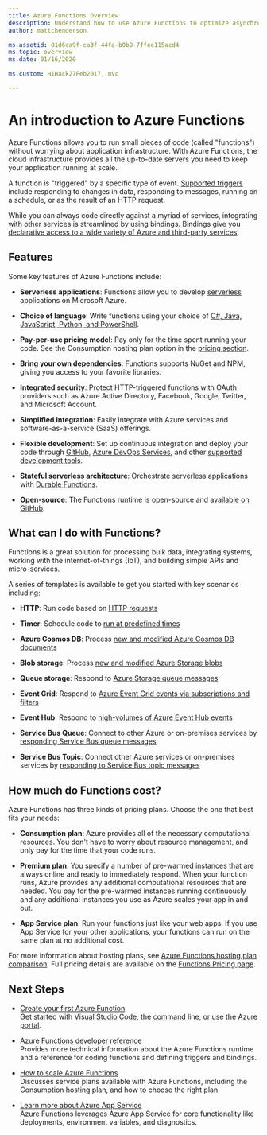 ```yaml
---
title: Azure Functions Overview 
description: Understand how to use Azure Functions to optimize asynchronous workloads in minutes.
author: mattchenderson

ms.assetid: 01d6ca9f-ca3f-44fa-b0b9-7ffee115acd4
ms.topic: overview
ms.date: 01/16/2020

ms.custom: H1Hack27Feb2017, mvc

---
```


# An introduction to Azure Functions

Azure Functions allows you to run small pieces of code (called "functions") without worrying about application infrastructure. With Azure Functions, the cloud infrastructure provides all the up-to-date servers you need to keep your application running at scale.

A function is "triggered" by a specific type of event. [Supported triggers](./functions-triggers-bindings.md) include responding to changes in data, responding to messages, running on a schedule, or as the result of an HTTP request.

While you can always code directly against a myriad of services, integrating with other services is streamlined by using bindings. Bindings give you [declarative access to a wide variety of Azure and third-party services](./functions-triggers-bindings.md).

## Features

Some key features of Azure Functions include:

- **Serverless applications**: Functions allow you to develop [serverless](https://azure.microsoft.com/solutions/serverless/) applications on Microsoft Azure.

- **Choice of language**: Write functions using your choice of [C#, Java, JavaScript, Python, and PowerShell](supported-languages.md).

- **Pay-per-use pricing model**: Pay only for the time spent running your code. See the Consumption hosting plan option in the [pricing section](#pricing).  

- **Bring your own dependencies**: Functions supports NuGet and NPM, giving you access to your favorite libraries.

- **Integrated security**: Protect HTTP-triggered functions with OAuth providers such as Azure Active Directory, Facebook, Google, Twitter, and Microsoft Account.

- **Simplified integration**: Easily integrate with Azure services and software-as-a-service (SaaS) offerings.

- **Flexible development**: Set up continuous integration and deploy your code through [GitHub](../app-service/scripts/cli-continuous-deployment-github.md), [Azure DevOps Services](../app-service/scripts/cli-continuous-deployment-vsts.md), and other [supported development tools](../app-service/deploy-local-git.md).

- **Stateful serverless architecture**: Orchestrate serverless applications with [Durable Functions](durable/durable-functions-overview.md).

- **Open-source**: The Functions runtime is open-source and [available on GitHub](https://github.com/azure/azure-webjobs-sdk-script).

## What can I do with Functions?

Functions is a great solution for processing bulk data, integrating systems, working with the internet-of-things (IoT), and building simple APIs and micro-services.

A series of templates is available to get you started with key scenarios including:

- **HTTP**: Run code based on [HTTP requests](functions-create-first-azure-function.md)

- **Timer**: Schedule code to [run at predefined times](./functions-create-scheduled-function.md)

- **Azure Cosmos DB**: Process [new and modified Azure Cosmos DB documents](./functions-create-cosmos-db-triggered-function.md)

- **Blob storage**: Process [new and modified Azure Storage blobs](./functions-create-storage-blob-triggered-function.md)

- **Queue storage**: Respond to [Azure Storage queue messages](./functions-create-storage-queue-triggered-function.md)

- **Event Grid**: Respond to [Azure Event Grid events via subscriptions and filters](../event-grid/resize-images-on-storage-blob-upload-event.md)

- **Event Hub**: Respond to [high-volumes of Azure Event Hub events](./functions-bindings-event-hubs.md)

- **Service Bus Queue**: Connect to other Azure or on-premises services by [responding Service Bus queue messages](./functions-bindings-service-bus.md)

- **Service Bus Topic**: Connect other Azure services or on-premises services by [responding to Service Bus topic messages](./functions-bindings-service-bus.md)

## <a name="pricing"></a>How much do Functions cost?

Azure Functions has three kinds of pricing plans. Choose the one that best fits your needs:

- **Consumption plan**: Azure provides all of the necessary computational resources. You don't have to worry about resource management, and only pay for the time that your code runs.

- **Premium plan**: You specify a number of pre-warmed instances that are always online and ready to immediately respond. When your function runs, Azure provides any additional computational resources that are needed. You pay for the pre-warmed instances running continuously and any additional instances you use as Azure scales your app in and out.

- **App Service plan**: Run your functions just like your web apps. If you use App Service for your other applications, your functions can run on the same plan at no additional cost.

For more information about hosting plans, see [Azure Functions hosting plan comparison](functions-scale.md). Full pricing details are available on the [Functions Pricing page](https://azure.microsoft.com/pricing/details/functions/).

## Next Steps

- [Create your first Azure Function](functions-create-first-function-vs-code.md)  
  Get started with [Visual Studio Code](functions-create-first-function-vs-code.md), the [command line](functions-create-first-azure-function-azure-cli.md), or use the [Azure portal](functions-create-first-azure-function.md).

- [Azure Functions developer reference](functions-reference.md)  
  Provides more technical information about the Azure Functions runtime and a reference for coding functions and defining triggers and bindings.

- [How to scale Azure Functions](functions-scale.md)  
  Discusses service plans available with Azure Functions, including the Consumption hosting plan, and how to choose the right plan.

- [Learn more about Azure App Service](../app-service/overview.md)  
  Azure Functions leverages Azure App Service for core functionality like deployments, environment variables, and diagnostics.
